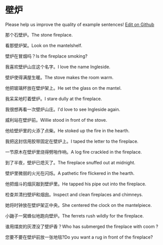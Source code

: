 # 壁炉

Please help us improve the quality of example sentences! [Edit on Github](https://github.com/jiyushe/jiyu-example-sentence-source/blob/main/chinese/bilu.md)

<p><span class="chinese">那个石壁炉。</span><span class="english">The stone fireplace.</span></p>

<p><span class="chinese">看那壁炉架。</span><span class="english">Look on the mantelshelf.</span></p>

<p><span class="chinese">壁炉在冒烟吗？</span><span class="english">Is the fireplace smoking?</span></p>

<p><span class="chinese">我喜欢壁炉山庄这个名字。</span><span class="english">I love the name Ingleside.</span></p>

<p><span class="chinese">壁炉使得满屋生暖。</span><span class="english">The stove makes the room warm.</span></p>

<p><span class="chinese">他把玻璃杯放在壁炉架上。</span><span class="english">He set the glass on the mantel.</span></p>

<p><span class="chinese">我呆呆地盯着壁炉。</span><span class="english">I stare dully at the fireplace.</span></p>

<p><span class="chinese">我很想再看一次壁炉山庄。</span><span class="english">I'd love to see Ingleside again.</span></p>

<p><span class="chinese">威利站在壁炉前。</span><span class="english">Willie stood in front of the stove.</span></p>

<p><span class="chinese">他给壁炉里的火添了点柴。</span><span class="english">He stoked up the fire in the hearth.</span></p>

<p><span class="chinese">我把这封信用胶带固定在壁炉上。</span><span class="english">I taped the letter to the fireplace.</span></p>

<p><span class="chinese">一节原木在壁炉里烧得劈啪作响。</span><span class="english">A log fire crackled in the fireplace.</span></p>

<p><span class="chinese">到了半夜，壁炉已熄灭了。</span><span class="english">The fireplace snuffed out at midnight.</span></p>

<p><span class="chinese">壁炉里微弱的火光在闪烁。</span><span class="english">A pathetic fire flickered in the hearth.</span></p>

<p><span class="chinese">他把烟斗的烟灰敲到壁炉里。</span><span class="english">He tapped his pipe out into the fireplace.</span></p>

<p><span class="chinese">检查并清扫壁炉和烟囱。</span><span class="english">Inspect and clean fireplaces and chimneys.</span></p>

<p><span class="chinese">她将时钟放在壁炉架正中央。</span><span class="english">She centered the clock on the mantelpiece.</span></p>

<p><span class="chinese">小鼬子一窝蜂似地跑向壁炉。</span><span class="english">The ferrets rush wildly for the fireplace.</span></p>

<p><span class="chinese">谁用煤炭的灰湮没了壁炉香？</span><span class="english">Who has submerged the fireplace with coom ?</span></p>

<p><span class="chinese">您要不要在壁炉前放一张地毯?</span><span class="english">Do you want a rug in front of the fireplace?</span></p>

